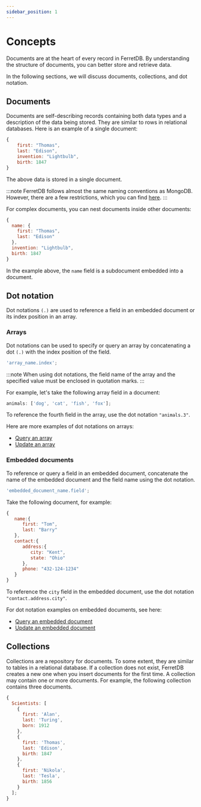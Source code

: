 ```yaml
---
sidebar_position: 1
---
```


# Concepts

Documents are at the heart of every record in FerretDB.
By understanding the structure of documents, you can better store and retrieve data.

In the following sections, we will discuss documents, collections, and dot notation.

## Documents

Documents are self-describing records containing both data types and a description of the data being stored.
They are similar to rows in relational databases.
Here is an example of a single document:

```js
{
    first: "Thomas",
    last: "Edison",
    invention: "Lightbulb",
    birth: 1847
}
```

The above data is stored in a single document.

:::note
FerretDB follows almost the same naming conventions as MongoDB.
However, there are a few restrictions, which you can find [here](migration/diff.md).
:::

For complex documents, you can nest documents inside other documents:

```js
{
  name: {
    first: "Thomas",
    last: "Edison"
  },
  invention: "Lightbulb",
  birth: 1847
}
```

In the example above, the `name` field is a subdocument embedded into a document.

## Dot notation

Dot notations `(.)` are used to reference a field in an embedded document or its index position in an array.

### Arrays

Dot notations can be used to specify or query an array by concatenating a dot `(.)` with the index position of the field.

```js
'array_name.index';
```

:::note
When using dot notations, the field name of the array and the specified value must be enclosed in quotation marks.
:::

For example, let's take the following array field in a document:

```js
animals: ['dog', 'cat', 'fish', 'fox'];
```

To reference the fourth field in the array, use the dot notation `"animals.3"`.

Here are more examples of dot notations on arrays:

- [Query an array](read.md#retrieve-documents-containing-a-specific-value-in-an-array)
- [Update an array](update.md#update-an-array-element)

### Embedded documents

To reference or query a field in an embedded document, concatenate the name of the embedded document and the field name using the dot notation.

```js
'embedded_document_name.field';
```

Take the following document, for example:

```js
{
   name:{
      first: "Tom",
      last: "Barry"
   },
   contact:{
      address:{
         city: "Kent",
         state: "Ohio"
      },
      phone: "432-124-1234"
   }
}
```

To reference the `city` field in the embedded document, use the dot notation `"contact.address.city"`.

For dot notation examples on embedded documents, see here:

- [Query an embedded document](read.md#query-on-an-embedded-or-nested-document)
- [Update an embedded document](update.md#update-an-embedded-document)

## Collections

Collections are a repository for documents.
To some extent, they are similar to tables in a relational database.
If a collection does not exist, FerretDB creates a new one when you insert documents for the first time.
A collection may contain one or more documents.
For example, the following collection contains three documents.

```js
{
  Scientists: [
    {
      first: 'Alan',
      last: 'Turing',
      born: 1912
    },
    {
      first: 'Thomas',
      last: 'Edison',
      birth: 1847
    },
    {
      first: 'Nikola',
      last: 'Tesla',
      birth: 1856
    }
  ];
}
```
